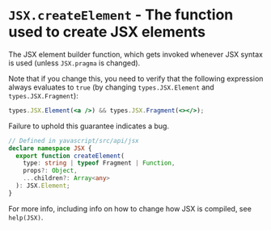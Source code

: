 # `JSX.createElement` - The function used to create JSX elements

The JSX element builder function, which gets invoked whenever JSX syntax is used (unless `JSX.pragma` is changed).

Note that if you change this, you need to verify that the following expression always evaluates to `true` (by changing `types.JSX.Element` and `types.JSX.Fragment`):

```jsx
types.JSX.Element(<a />) && types.JSX.Fragment(<></>);
```

Failure to uphold this guarantee indicates a bug.

<!-- prettier-ignore-start -->
```ts
// Defined in yavascript/src/api/jsx
declare namespace JSX {
  export function createElement(
    type: string | typeof Fragment | Function,
    props?: Object,
    ...children?: Array<any>
  ): JSX.Element;
}
```
<!-- prettier-ignore-end -->

For more info, including info on how to change how JSX is compiled, see `help(JSX)`.
